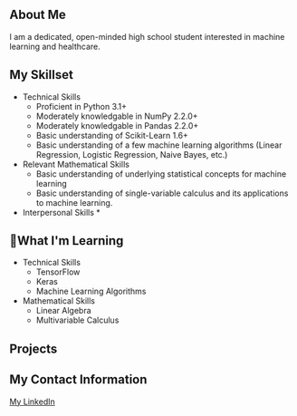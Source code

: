 ## About Me
I am a dedicated, open-minded high school student interested in machine learning and healthcare.
  
## My Skillset
  - Technical Skills
    * Proficient in Python 3.1+
    * Moderately knowledgable in NumPy 2.2.0+
    * Moderately knowledgable in Pandas 2.2.0+
    * Basic understanding of Scikit-Learn 1.6+
    * Basic understanding of a few machine learning algorithms (Linear Regression, Logistic Regression, Naive Bayes, etc.)
  - Relevant Mathematical Skills
    * Basic understanding of underlying statistical concepts for machine learning
    * Basic understanding of single-variable calculus and its applications to machine learning.
  - Interpersonal Skills
    * 

## 🌱What I'm Learning
  - Technical Skills
    * TensorFlow
    * Keras
    * Machine Learning Algorithms
  - Mathematical Skills
    * Linear Algebra
    * Multivariable Calculus

## Projects

## My Contact Information
[My LinkedIn](https://www.linkedin.com/in/vetri-raj)

